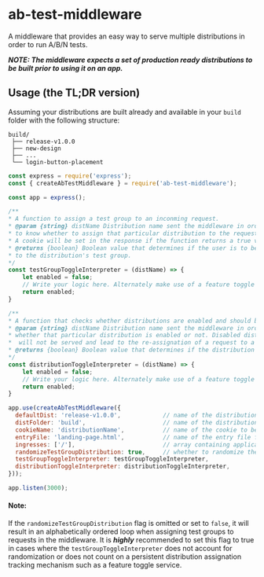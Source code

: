 # ab-test-middleware
A middleware that provides an easy way to serve multiple distributions in order to run A/B/N tests.

_**NOTE: The middleware expects a set of production ready distributions to be built prior to using it on an app.**_ 

## Usage (the TL;DR version) 

Assuming your distributions are built already and available in your `build` folder with the following structure:
```
build/
 ├── release-v1.0.0
 ├── new-design
 ├── ...
 └── login-button-placement
``` 

```javascript
const express = require('express');
const { createAbTestMiddleware } = require('ab-test-middleware');

const app = express();

/**
* A function to assign a test group to an inconming request.
* @param {string} distName Distribution name sent the middleware in order 
* to know whether to assign that particular distribution to the request or not. 
* A cookie will be set in the response if the function returns a true value.  
* @returns {boolean} Boolean value that determines if the user is to be assigned 
* to the distribution's test group. 
*/
const testGroupToggleInterpreter = (distName) => {
    let enabled = false;
    // Write your logic here. Alternately make use of a feature toggle mechanism here.    
    return enabled;
}

/**
* A function that checks whether distributions are enabled and should be servable.
* @param {string} distName Distribution name sent the middleware in order to know
* whether that particular distribution is enabled or not. Disabled distributions
*  will not be served and lead to the re-assignation of a request to a different distribution.  
* @returns {boolean} Boolean value that determines if the distribution is enabled and servable. 
*/
const distributionToggleInterpreter = (distName) => {
    let enabled = false;
    // Write your logic here. Alternately make use of a feature toggle mechanism here.    
    return enabled;
}

app.use(createAbTestMiddleware({
  defaultDist: 'release-v1.0.0',            // name of the distribution (default: 'master')
  distFolder: 'build',                      // name of the distribution folder (default: 'dist') 
  cookieName: 'distributionName',           // name of the cookie to be set on test group assignation (default: 'testGroup')
  entryFile: 'landing-page.html',           // name of the entry file for your distribution (default: 'index.html')
  ingresses: ['/'],                         // array containing application ingresses (default: ['/'])
  randomizeTestGroupDistribution: true,     // whether to randomize the test group assignation (default: false)
  testGroupToggleInterpreter: testGroupToggleInterpreter,
  distributionToggleInterpreter: distributionToggleInterpreter,
}));

app.listen(3000);
``` 

#### Note: 
If the `randomizeTestGroupDistribution` flag is omitted or set to `false`, it will result in 
an alphabetically ordered loop when assigning test groups to requests in the middleware. 
It is _**highly**_ recommended to set this flag to true in cases where the `testGroupToggleInterpreter` 
does not account for randomization or does not count on a persistent distribution assignation 
tracking mechanism such as a feature toggle service.  


